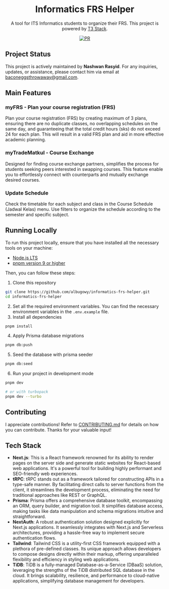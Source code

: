 <div align="center">
  <h1>Informatics FRS Helper</h1>

  <p>A tool for ITS Informatics students to organize their FRS. This project is powered by <a href="https://create.t3.gg">T3 Stack</a>.</p>

  <a href="https://github.com/albugowy15/informatics-frs-helper/pulls">
    <img src="https://img.shields.io/badge/PRs-welcome-blue" alt="PR"/>
  </a>

</div>

## Project Status

This project is actively maintained by **Nashwan Rasyid**. For any inquiries, updates, or assistance, please contact him via email at baconeggsthrowaway@gmail.com.

## Main Features

### myFRS - Plan your course registration (FRS)

Plan your course registration (FRS) by creating maximum of 3 plans, ensuring there are no duplicate classes, no overlapping schedules on the same day, and guaranteeing that the total credit hours (sks) do not exceed 24 for each plan. This will result in a valid FRS plan and aid in more effective academic planning.

### myTradeMatkul - Course Exchange

Designed for finding course exchange partners, simplifies the process for students seeking peers interested in swapping courses. This feature enable you to effortlessly connect with counterparts and mutually exchange desired courses.

### Update Schedule

Check the timetable for each subject and class in the Course Schedule (Jadwal Kelas) menu. Use filters to organize the schedule according to the semester and specific subject.

## Running Locally

To run this project locally, ensure that you have installed all the necessary tools on your machine:

- [Node.js LTS](https://nodejs.org/en)
- [pnpm version 9 or higher](https://pnpm.io)

Then, you can follow these steps:

1. Clone this repository

```bash
git clone https://github.com/albugowy/informatics-frs-helper.git
cd informatics-frs-helper
```

2. Set all the required environment variables. You can find the necessary environment variables in the `.env.example` file.
3. Install all dependencies

```bash
pnpm install
```

4. Apply Prisma database migrations

```bash
pnpm db:push
```

5. Seed the database with prisma seeder

```bash
pnpm db:seed
```

6. Run your project in development mode

```bash
pnpm dev

# or with turbopack
pnpm dev --turbo
```

## Contributing

I appreciate contributions! Refer to [CONTRIBUTING.md](https://github.com/albugowy15/informatics-frs-helper/blob/main/CONTRIBUTING.md) for details on how you can contribute. Thanks for your valuable input!

## Tech Stack

- **Next.js**: This is a React framework renowned for its ability to render pages on the server side and generate static websites for React-based web applications. It's a powerful tool for building highly performant and SEO-friendly web experiences.
- **tRPC**: tRPC stands out as a framework tailored for constructing APIs in a type-safe manner. By facilitating direct calls to server functions from the client, it streamlines the development process, eliminating the need for traditional approaches like REST or GraphQL.
- **Prisma**: Prisma offers a comprehensive database toolkit, encompassing an ORM, query builder, and migration tool. It simplifies database access, making tasks like data manipulation and schema migrations intuitive and straightforward.
- **NextAuth**: A robust authentication solution designed explicitly for Next.js applications. It seamlessly integrates with Next.js and Serverless architectures, providing a hassle-free way to implement secure authentication flows.
- **Tailwind**: Tailwind CSS is a utility-first CSS framework equipped with a plethora of pre-defined classes. Its unique approach allows developers to compose designs directly within their markup, offering unparalleled flexibility and efficiency in styling web applications.
- **TiDB**: TiDB is a fully-managed Database-as-a-Service (DBaaS) solution, leveraging the strengths of the TiDB distributed SQL database in the cloud. It brings scalability, resilience, and performance to cloud-native applications, simplifying database management for developers.
